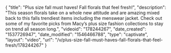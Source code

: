 {
    "title": "Plus size fall must haves! Fall florals that feel fresh!",
    "description": "This season florals take on a whole new attitude and are amazing mixed back to this falls trendiest items including the menswear jacket. Check out some of my favorite picks from Macy’s plus size fashion collections to stay on trend all season long.",
    "videoid": "178244267",
    "date_created": "1537726947",
    "date_modified": "1546466788",
    "type": "captivate",
    "layout": "video",
    "url": "\/v\/plus-size-fall-must-haves-fall-florals-that-feel-fresh\/178244267"
}